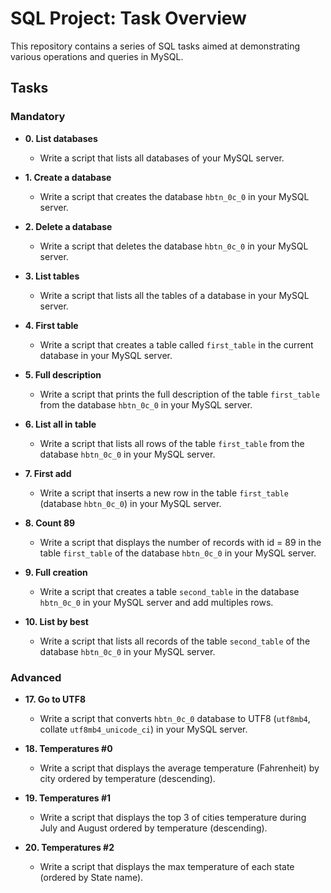 # SQL Project: Task Overview

This repository contains a series of SQL tasks aimed at demonstrating various operations and queries in MySQL.

## Tasks

### Mandatory

- **0. List databases**
  - Write a script that lists all databases of your MySQL server.

- **1. Create a database**
  - Write a script that creates the database `hbtn_0c_0` in your MySQL server.

- **2. Delete a database**
  - Write a script that deletes the database `hbtn_0c_0` in your MySQL server.

- **3. List tables**
  - Write a script that lists all the tables of a database in your MySQL server.

- **4. First table**
  - Write a script that creates a table called `first_table` in the current database in your MySQL server.

- **5. Full description**
  - Write a script that prints the full description of the table `first_table` from the database `hbtn_0c_0` in your MySQL server.

- **6. List all in table**
  - Write a script that lists all rows of the table `first_table` from the database `hbtn_0c_0` in your MySQL server.

- **7. First add**
  - Write a script that inserts a new row in the table `first_table` (database `hbtn_0c_0`) in your MySQL server.

- **8. Count 89**
  - Write a script that displays the number of records with id = 89 in the table `first_table` of the database `hbtn_0c_0` in your MySQL server.

- **9. Full creation**
  - Write a script that creates a table `second_table` in the database `hbtn_0c_0` in your MySQL server and add multiples rows.

- **10. List by best**
  - Write a script that lists all records of the table `second_table` of the database `hbtn_0c_0` in your MySQL server.

### Advanced

- **17. Go to UTF8**
  - Write a script that converts `hbtn_0c_0` database to UTF8 (`utf8mb4`, collate `utf8mb4_unicode_ci`) in your MySQL server.

- **18. Temperatures #0**
  - Write a script that displays the average temperature (Fahrenheit) by city ordered by temperature (descending).

- **19. Temperatures #1**
  - Write a script that displays the top 3 of cities temperature during July and August ordered by temperature (descending).

- **20. Temperatures #2**
  - Write a script that displays the max temperature of each state (ordered by State name).

